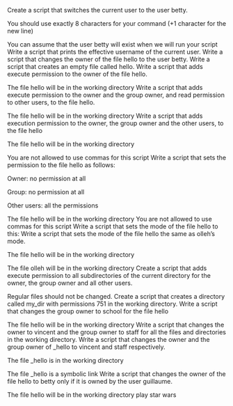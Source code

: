 Create a script that switches the current user to the user betty.


You should use exactly 8 characters for your command (+1 character for the new line)

You can assume that the user betty will exist when we will run your script
Write a script that prints the effective username of the current user.
Write a script that changes the owner of the file hello to the user betty.
Write a script that creates an empty file called hello.
Write a script that adds execute permission to the owner of the file hello.


The file hello will be in the working directory
Write a script that adds execute permission to the owner and the group owner, and read permission to other users, to the file hello.


The file hello will be in the working directory
Write a script that adds execution permission to the owner, the group owner and the other users, to the file hello


The file hello will be in the working directory

You are not allowed to use commas for this script
Write a script that sets the permission to the file hello as follows:


Owner: no permission at all

Group: no permission at all

Other users: all the permissions

The file hello will be in the working directory You are not allowed to use commas for this script
Write a script that sets the mode of the file hello to this:
Write a script that sets the mode of the file hello the same as olleh’s mode.


The file hello will be in the working directory

The file olleh will be in the working directory
Create a script that adds execute permission to all subdirectories of the current directory for the owner, the group owner and all other users.


Regular files should not be changed.
Create a script that creates a directory called my_dir with permissions 751 in the working directory.
Write a script that changes the group owner to school for the file hello


The file hello will be in the working directory
Write a script that changes the owner to vincent and the group owner to staff for all the files and directories in the working directory.
Write a script that changes the owner and the group owner of _hello to vincent and staff respectively.


The file _hello is in the working directory

The file _hello is a symbolic link
Write a script that changes the owner of the file hello to betty only if it is owned by the user guillaume.


The file hello will be in the working directory
play star wars 
